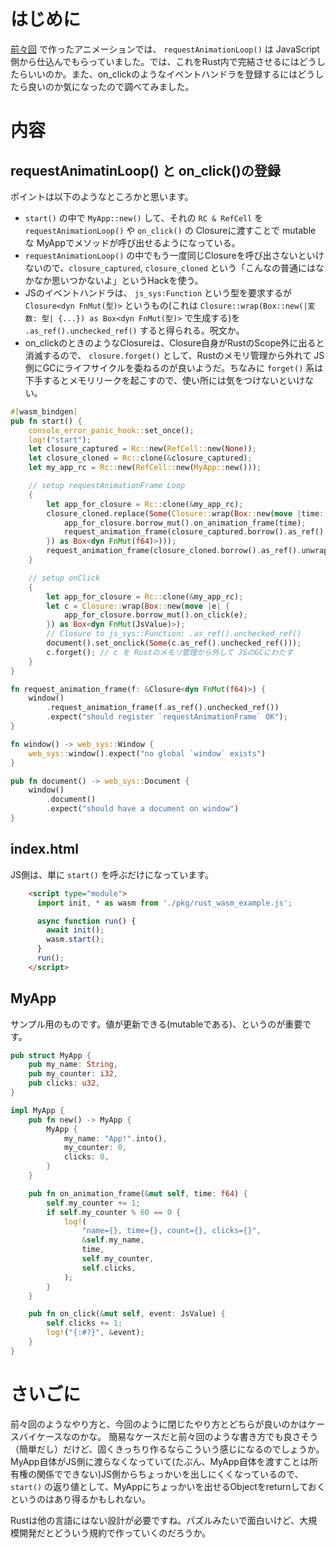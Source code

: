 # はじめに
[前々回](https://qiita.com/mokemokechicken/items/37fec7b97350a26a1932) で作ったアニメーションでは、 `requestAnimationLoop()` は JavaScript側から仕込んでもらっていました。では、これをRust内で完結させるにはどうしたらいいのか。また、on_clickのようなイベントハンドラを登録するにはどうしたら良いのか気になったので調べてみました。

# 内容

## requestAnimatinLoop() と on_click()の登録
ポイントは以下のようなところかと思います。

- `start()` の中で `MyApp::new()` して、それの `RC & RefCell` を `requestAnimationLoop()` や `on_click()` の Closureに渡すことで mutable な MyAppでメソッドが呼び出せるようになっている。
- `requestAnimationLoop()` の中でもう一度同じClosureを呼び出さないといけないので、`closure_captured`, `closure_cloned` という「こんなの普通にはなかなか思いつかないよ」というHackを使う。
- JSのイベントハンドラは、 `js_sys:Function` という型を要求するが `Closure<dyn FnMut(型)>` というもの(これは `Closure::wrap(Box::new(|変数: 型| {...}) as Box<dyn FnMut(型)>` で生成する)を `.as_ref().unchecked_ref()` すると得られる。呪文か。
- on_clickのときのようなClosureは、Closure自身がRustのScope外に出ると消滅するので、 `closure.forget()` として、Rustのメモリ管理から外れて JS側にGCにライフサイクルを委ねるのが良いようだ。ちなみに `forget()` 系は下手するとメモリリークを起こすので、使い所には気をつけないといけない。


```rust
#[wasm_bindgen]
pub fn start() {
    console_error_panic_hook::set_once();
    log!("start");
    let closure_captured = Rc::new(RefCell::new(None));
    let closure_cloned = Rc::clone(&closure_captured);
    let my_app_rc = Rc::new(RefCell::new(MyApp::new()));

    // setup requestAnimationFrame Loop
    {
        let app_for_closure = Rc::clone(&my_app_rc);
        closure_cloned.replace(Some(Closure::wrap(Box::new(move |time: f64| {
            app_for_closure.borrow_mut().on_animation_frame(time);
            request_animation_frame(closure_captured.borrow().as_ref().unwrap());
        }) as Box<dyn FnMut(f64)>)));
        request_animation_frame(closure_cloned.borrow().as_ref().unwrap());
    }

    // setup onClick
    {
        let app_for_closure = Rc::clone(&my_app_rc);
        let c = Closure::wrap(Box::new(move |e| {
            app_for_closure.borrow_mut().on_click(e);
        }) as Box<dyn FnMut(JsValue)>);
        // Closure to js_sys::Function: .as_ref().unchecked_ref()
        document().set_onclick(Some(c.as_ref().unchecked_ref()));
        c.forget(); // c を Rustのメモリ管理から外して JSのGCにわたす
    }
}

fn request_animation_frame(f: &Closure<dyn FnMut(f64)>) {
    window()
        .request_animation_frame(f.as_ref().unchecked_ref())
        .expect("should register `requestAnimationFrame` OK");
}

fn window() -> web_sys::Window {
    web_sys::window().expect("no global `window` exists")
}

pub fn document() -> web_sys::Document {
    window()
        .document()
        .expect("should have a document on window")
}

```


## index.html
JS側は、単に `start()` を呼ぶだけになっています。

```HTML
    <script type="module">
      import init, * as wasm from './pkg/rust_wasm_example.js';

      async function run() {
        await init();
        wasm.start();
      }
      run();
    </script>
```

## MyApp
サンプル用のものです。値が更新できる(mutableである)、というのが重要です。

```rust
pub struct MyApp {
    pub my_name: String,
    pub my_counter: i32,
    pub clicks: u32,
}

impl MyApp {
    pub fn new() -> MyApp {
        MyApp {
            my_name: "App!".into(),
            my_counter: 0,
            clicks: 0,
        }
    }

    pub fn on_animation_frame(&mut self, time: f64) {
        self.my_counter += 1;
        if self.my_counter % 60 == 0 {
            log!(
                "name={}, time={}, count={}, clicks={}",
                &self.my_name,
                time,
                self.my_counter,
                self.clicks,
            );
        }
    }

    pub fn on_click(&mut self, event: JsValue) {
        self.clicks += 1;
        log!("{:#?}", &event);
    }
}
```

# さいごに

前々回のようなやり方と、今回のように閉じたやり方とどちらが良いのかはケースバイケースなのかな。
簡易なケースだと前々回のような書き方でも良さそう（簡単だし）だけど、固くきっちり作るならこういう感じになるのでしょうか。
MyApp自体がJS側に渡らなくなっていて(たぶん、MyApp自体を渡すことは所有権の関係でできない)JS側からちょっかいを出しにくくなっているので、 `start()` の返り値として、MyAppにちょっかいを出せるObjectをreturnしておくというのはあり得るかもしれない。

Rustは他の言語にはない設計が必要ですね。パズルみたいで面白いけど、大規模開発だとどういう規約で作っていくのだろうか。
